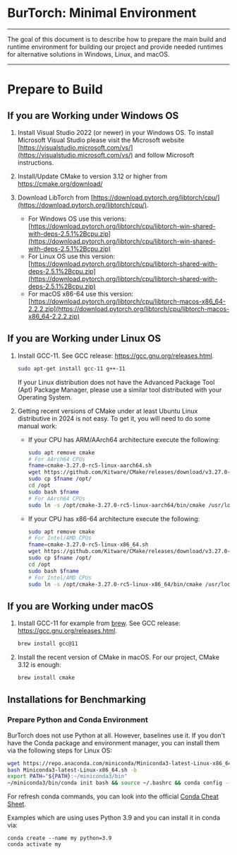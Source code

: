 # BurTorch: Minimal Environment

----

The goal of this document is to describe how to prepare the main build and runtime environment for building our project and provide needed runtimes for alternative solutions in Windows, Linux, and macOS.

----

# Prepare to Build

## If you are Working under Windows OS

1. Install Visual Studio 2022 (or newer) in your Windows OS. To install Microsoft Visual Studio please visit the Microsoft website [https://visualstudio.microsoft.com/vs/](https://visualstudio.microsoft.com/vs/) and follow Microsoft instructions.

2. Install/Update CMake to version 3.12 or higher from https://cmake.org/download/

3. Download LibTorch from [https://download.pytorch.org/libtorch/cpu/](https://download.pytorch.org/libtorch/cpu/).

    - For Windows OS use this verions: [https://download.pytorch.org/libtorch/cpu/libtorch-win-shared-with-deps-2.5.1%2Bcpu.zip](https://download.pytorch.org/libtorch/cpu/libtorch-win-shared-with-deps-2.5.1%2Bcpu.zip)
    - For Linux OS use this version: [https://download.pytorch.org/libtorch/cpu/libtorch-shared-with-deps-2.5.1%2Bcpu.zip](https://download.pytorch.org/libtorch/cpu/libtorch-shared-with-deps-2.5.1%2Bcpu.zip)
    - For macOS x86-64 use this version: [https://download.pytorch.org/libtorch/cpu/libtorch-macos-x86_64-2.2.2.zip](https://download.pytorch.org/libtorch/cpu/libtorch-macos-x86_64-2.2.2.zip)

## If you are Working under Linux OS

1. Install GCC-11. See GCC release: https://gcc.gnu.org/releases.html.

    ```bash
    sudo apt-get install gcc-11 g++-11
    ```

    If your Linux distribution does not have the Advanced Package Tool (Apt) Package Manager, please use a similar tool distributed with your Operating System.

2. Getting recent versions of CMake under at least Ubuntu Linux distributive in 2024 is not easy. To get it, you will need to do some manual work:

    * If your CPU has ARM/AArch64 architecture execute the following:

        ```bash
        sudo apt remove cmake
        # For AArch64 CPUs
        fname=cmake-3.27.0-rc5-linux-aarch64.sh
        wget https://github.com/Kitware/CMake/releases/download/v3.27.0-rc5/${fname}
        sudo cp $fname /opt/
        cd /opt
        sudo bash $fname
        # For AArch64 CPUs
        sudo ln -s /opt/cmake-3.27.0-rc5-linux-aarch64/bin/cmake /usr/local/bin/
        ```

    * If your CPU has x86-64 architecture execute the following:


        ```bash
        sudo apt remove cmake
        # For Intel/AMD CPUs
        fname=cmake-3.27.0-rc5-linux-x86_64.sh
        wget https://github.com/Kitware/CMake/releases/download/v3.27.0-rc5/${fname}
        sudo cp $fname /opt/
        cd /opt
        sudo bash $fname
        # For Intel/AMD CPUs
        sudo ln -s /opt/cmake-3.27.0-rc5-linux-x86_64/bin/cmake /usr/local/bin/
        ```

## If you are Working under macOS

1. Install GCC-11 for example from [brew](https://brew.sh/). See GCC release: https://gcc.gnu.org/releases.html.

    ```bash
    brew install gcc@11
    ```

2. Install the recent version of CMake in macOS. For our project, CMake 3.12 is enough:

    ```bash
    brew install cmake
    ```

## Installations for Benchmarking

### Prepare Python and Conda Environment

BurTorch does not use Python at all. However, baselines use it. If you don't have the Conda package and environment manager, you can install them via the following steps for Linux OS:

```bash
wget https://repo.anaconda.com/miniconda/Miniconda3-latest-Linux-x86_64.sh
bash Miniconda3-latest-Linux-x86_64.sh -b
export PATH="${PATH}:~/miniconda3/bin"
~/miniconda3/bin/conda init bash && source ~/.bashrc && conda config --set auto_activate_base false
```

For refresh conda commands, you can look into the official [Conda Cheat Sheet](https://docs.conda.io/projects/conda/en/4.6.0/_downloads/52a95608c49671267e40c689e0bc00ca/conda-cheatsheet.pdf).

Examples which are using uses Python 3.9 and you can install it in conda via:
```
conda create --name my python=3.9
conda activate my
```
